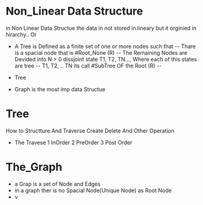 # Non_Linear Data Structure

in Non Linear Data Structue the data in not stored in lineary but it orginied in hirarchy..
Or 
- A Tree is Defined as a finite set of one or more nodes such that 
-- Thare is a spacial node that is #Root_None (R)
-- The Remaining Nodes are Devided into N > 0 dissjoint state T1, T2, TN..., Where each of this states are tree
-- T1, T2, .. TN its call #SubTree OF the Root (R)
-- 

- Tree
- Graph
is the most imp data Structue

# Tree
How to Structture And Traverse
Create
Delete
And Other Operation

- The Travese
1 InOrder
2 PreOrder
3 Post Order

# The_Graph
- a Grap is a set of Node and Edges 
- in a graph ther is no Spacial Node(Unique Node) as Root Node
- v
